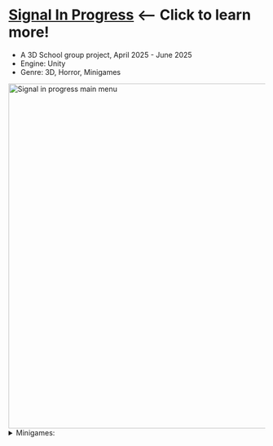 # [Signal In Progress](https://github.com/sim7234/Portfolio/blob/main/Signal%20In%20Progress.md) <-- Click to learn more! 
* A 3D School group project, April 2025 - June 2025
* Engine: Unity
* Genre: 3D, Horror, Minigames
    

<img width="1213" height="678" alt="Signal in progress main menu" src="https://github.com/user-attachments/assets/1135fb28-9713-49e0-9f9f-cc7c52f8a762" />

<details>

<summary>Minigames:</summary>

<pre>$

    <pbr></pre>
</details>



    
